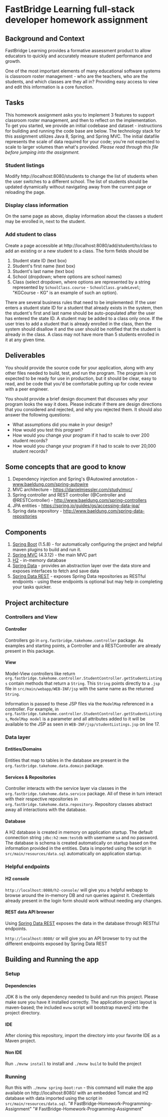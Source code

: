 # FastBridge Learning full-stack developer homework assignment

## Background and Context
FastBridge Learning provides a formative assessment product to allow educators to quickly and accurately measure student performance and growth.

One of the most important elements of many educational software systems is classroom roster management - who are the teachers, who are the students, and which classes are they all in? Providing easy access to view and edit this information is a core function.

## Tasks

This homework assignment asks you to implement 3 features to support classroom roster management, and then to reflect on the implementation. To get you started, we provide an initial codebase and dataset - instructions for building and running the code base are below. The technology stack for this assignment utilizes Java 8, Spring, and Spring MVC. The initial datafile represents the scale of data required for your code; you're not expected to scale to larger volumes than what's provided.
*Please read through this file before jumping into the assignment.*

### Student listings
Modify http://localhost:8080/students to change the list of students when the user switches to a different school. The list
of students should be updated dynamically without navigating away from the current page or reloading the page.

### Display class information
On the same page as above, display information about the classes a student may be enrolled in, next to the student.

### Add student to class
Create a page accessible at http://localhost:8080/add/student/to/class to add an existing or a new student to a class.
The form fields should be
1. Student state ID (text box)
2. Student's first name (text box)
3. Student's last name (text box)
4. School (dropdown; where options are school names)
4. Class (select dropdown, where options are represented by a string represented by
`SchoolClass.course` - `SchoolClass.gradeLevel`; "KGCourse - KG" is an example of such an option).

There are several business rules that need to be implemented:
If the user enters a student state ID for a student that already exists in the system, then the student's first and
last name should be auto-populated after the user has entered the state ID.
A student may be added to a class only once. If the user tries to add a student that is already enrolled in the class, then the system should disallow it and the user should be notified that the student is already in the class.
A class may not have more than 5 students enrolled in it at any given time.

## Deliverables
You should provide the source code for your application, along with any other files needed to build, test, and run the program. The program is not expected to be ready for use in production, but it should be clear, easy to read, and be code that you'd be comfortable putting up for code review with a peer engineer.

You should provide a brief design document that discusses why your program looks the way it does. Please indicate if there are design directions that you considered and rejected, and why you rejected them. It should also answer the following questions:
* What assumptions did you make in your design?
* How would you test this program?
* How would you change your program if it had to scale to over 200 student records?
* How would you change your program if it had to scale to over 20,000 student records?

## Some concepts that are good to know

1. Dependency injection and Spring's @Autowired annotation - www.baeldung.com/spring-autowire
2. MVC architecture - https://danielmiessler.com/study/mvc/
3. Spring controller and REST controller (@Controller and @RESTController) - http://www.baeldung.com/spring-controllers
4. JPA entities - https://spring.io/guides/gs/accessing-data-jpa/
5. Spring data repository - http://www.baeldung.com/spring-data-repositories

## Components

1. [Spring Boot](https://projects.spring.io/spring-boot/) (1.5.8) - for automatically configuring the project and helpful maven plugins to build and run it.
2. [Spring MVC](https://projects.spring.io/spring-framework/) (4.3.12) - the main MVC part
3. [H2](http://www.h2database.com/html/main.html) - in-memory database
4. [Spring Data](https://projects.spring.io/spring-data/) - provides an abstraction layer over the data store and exposes interfaces
to fetch and save data
5. [Spring Data REST](https://projects.spring.io/spring-data-rest) - exposes Spring Data repositories as RESTful
endpoints - using these endpoints is optional but may help in completing your tasks quicker.

## Project architecture

### Controllers and View

#### Controller
Controllers go in `org.fastbridge.takehome.controller` package. As examples and starting points, a Controller and a
RESTController are already present in this package.

#### View
Model-View controllers like return `org.fastbridge.takehome.controller.StudentController.getStudentListings` contain
methods that return a `String`. This `String` points directly to a `.jsp` file in `src/main/webapp/WEB-INF/jsp` with the
 same name as the returned `String`.

Information is passed to these JSP files via the `ModelMap` referenced in a controller. For example, in
`org.fastbridge.takehome.controller.StudentController.getStudentListings`, `ModelMap model` is a parameter and all
attributes added to it will be available to the JSP as seen in `WEB-INF/jsp/studentListings.jsp` on line 17.


### Data layer

#### Entities/Domains

Entities that map to tables in the database are present in the `org.fastbridge.takehome.data.domain` package.

#### Services & Repositories

Controller interacts with the service layer via classes in the `org.fastbridge.takehome.data.service` package. All of these
in turn interact with their respective repositories in `org.fastbridge.takehome.data.repository`. Repository classes abstract
away all interactions with the database.

#### Database

A H2 database is created in memory on application startup. The default connection string `jdbc:h2:mem:testdb` with
username `sa` and no password. The database is schema is created automatically on startup based on the information
provided in the entities. Data is imported using the script in `src/main/resources/data.sql` automatically on
application startup.

### Helpful endpoints

#### H2 console  
`http://localhost:8080/h2-console/` will give you a helpful webapp to browse around the in-memory DB and run queries
against it. Credentials already present in the login form should work without needing any changes.

#### REST data API browser
Using [Spring Data REST](https://projects.spring.io/spring-data-rest/) exposes the data in the database through RESTful
endpoints.

`http://localhost:8080/` or  will give you an API browser to try out the different endpoints exposed by Spring Data REST

## Building and Running the app
### Setup
#### Dependencies
JDK 8 is the only dependency needed to build and run this project. Please make sure you have it installed correctly. The application project layout is maven-based; the included `mvnw` script will bootstrap maven2 into the project directory.

#### IDE
After cloning this repository, import the directory into your favorite IDE as a Maven project.

#### Non IDE
Run `./mvnw install` to install and `./mvnw build` to build the project

### Running
Run this with `./mvnw spring-boot:run` - this command will make the app available on
http://localhost:8080/ with an embedded Tomcat and H2 database with data imported using the
script in `src/main/resources/data.sql`.
"# FastBridge-Homework-Programming-Assignment" 
"# FastBridge-Homework-Programming-Assignment" 
